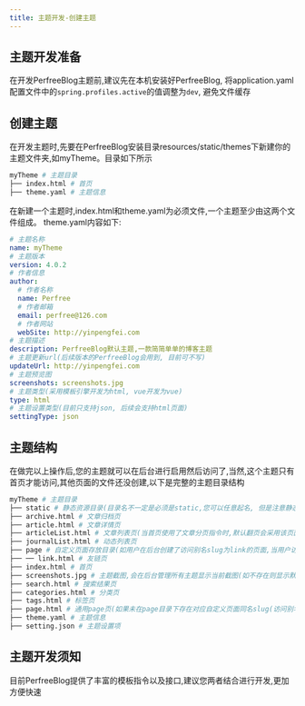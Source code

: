 ```yaml
---
title: 主题开发-创建主题
---
```

## 主题开发准备
在开发PerfreeBlog主题前,建议先在本机安装好PerfreeBlog, 将application.yaml配置文件中的`spring.profiles.active`的值调整为`dev`, 避免文件缓存
## 创建主题
在开发主题时,先要在PerfreeBlog安装目录resources/static/themes下新建你的主题文件夹,如myTheme。目录如下所示
```bash
myTheme # 主题目录
├── index.html # 首页
├── theme.yaml # 主题信息
```
在新建一个主题时,index.html和theme.yaml为必须文件,一个主题至少由这两个文件组成。 theme.yaml内容如下:
```yaml
# 主题名称
name: myTheme 
# 主题版本
version: 4.0.2
# 作者信息
author:
  # 作者名称
  name: Perfree
  # 作者邮箱
  email: perfree@126.com
  # 作者网站
  webSite: http://yinpengfei.com
# 主题描述
description: PerfreeBlog默认主题,一款简简单单的博客主题
# 主题更新url(后续版本的PerfreeBlog会用到, 目前可不写)
updateUrl: http://yinpengfei.com
# 主题预览图
screenshots: screenshots.jpg
# 主题类型(采用模板引擎开发为html, vue开发为vue)
type: html
# 主题设置类型(目前只支持json, 后续会支持html页面)
settingType: json
```
## 主题结构
在做完以上操作后,您的主题就可以在后台进行启用然后访问了,当然,这个主题只有首页才能访问,其他页面的文件还没创建,以下是完整的主题目录结构
```bash
myTheme # 主题目录
├── static # 静态资源目录(目录名不一定是必须是static,您可以任意起名, 但是注意静态资源引用地址, 要从static/themes开始, 如/static/themes/default/static/css/style.css)
├── archive.html # 文章归档页
├── article.html # 文章详情页
├── articleList.html # 文章列表页(当首页使用了文章分页指令时,默认翻页会采用该页面,同时如您访问某个分类或标签的url,也会采用该页面展示文章列表)
├── journalList.html # 动态列表页
├── page # 自定义页面存放目录(如用户在后台创建了访问别名slug为link的页面,当用户访问时,系统就会优先展示改目录下link.html,如不存在同名的html,则会展示通用的page.html)
├── ── link.html # 友链页
├── index.html # 首页
├── screenshots.jpg # 主题截图,会在后台管理所有主题显示当前截图(如不存在则显示默认图片)
├── search.html # 搜索结果页
├── categories.html # 分类页
├── tags.html # 标签页
├── page.html # 通用page页(如果未在page目录下存在对应自定义页面同名slug(访问别名)的html,则自定义页面会展示该页面)
├── theme.yaml # 主题信息
├── setting.json # 主题设置项
```
## 主题开发须知
目前PerfreeBlog提供了丰富的模板指令以及接口,建议您两者结合进行开发,更加方便快速